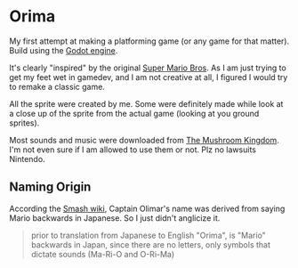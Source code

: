 # Orima
My first attempt at making a platforming game (or any game for that matter). Build using the [Godot engine](https://godotengine.org/).

It's clearly "inspired" by the original [Super Mario Bros](https://en.wikipedia.org/wiki/Super_Mario_Bros.). As I am just trying to get my feet wet in gamedev, and I am not creative at all, I figured I would try to remake a classic game. 

All the sprite were created by me. Some were definitely made while look at a close up of the sprite from the actual game (looking at you ground sprites).

Most sounds and music were downloaded from [The Mushroom Kingdom](https://themushroomkingdom.net/media/smb/wav). I'm not even sure if I am allowed to use them or not. Plz no lawsuits Nintendo.

## Naming Origin
According the [Smash wiki](https://supersmashbros.fandom.com/wiki/Captain_Olimar), Captain Olimar's name was derived from saying Mario backwards in Japanese. So I just didn't anglicize it.

> prior to translation from Japanese to English "Orima", is "Mario" backwards in Japan, since there are no letters, only symbols that dictate sounds (Ma-Ri-O and O-Ri-Ma)
